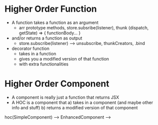 # Higher Order Function
- A function takes a function as an argument
  - arr prototype methods, store.subsribe(listener), thunk (dispatch, getState) => { functionBody... }
- and/or returns a function as output
  - store.subscribe(listener) --> unsubscribe, thunkCreators, .bind
- decorator function
  - takes in a function
  - gives you a modified version of that function
  - with extra functionalities

# Higher Order Component
- A component is really just a function that returns JSX
- A HOC is a component that 
  a) takes in a component (and maybe other info and stuff)
  b) returns a modified version of that component
<SimpleComponent />
  hoc(SimpleComponent)
    --> EnhancedComponent
    --> <EnhanceComponent />
